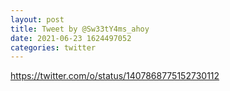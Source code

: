 ```yaml
--- 
layout: post 
title: Tweet by @Sw33tY4ms_ahoy 
date: 2021-06-23 1624497052 
categories: twitter 
--- 
```

https://twitter.com/o/status/1407868775152730112